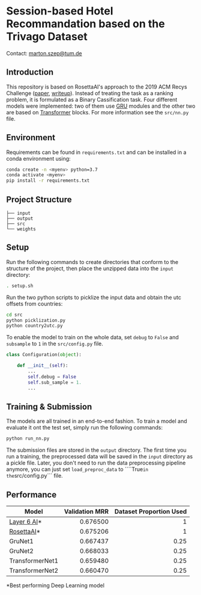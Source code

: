 # Session-based Hotel Recommandation based on the Trivago Dataset


Contact: marton.szep@tum.de

## Introduction
This repository is based on RosettaAI's approach to the 2019 ACM Recys Challenge ([paper](https://dl.acm.org/citation.cfm?id=3359560), [writeup](https://medium.com/@huangkh19951228/the-5th-place-approach-to-the-2019-acm-recsys-challenge-by-team-rosettaai-eb3c4e6178c4)). Instead of treating the task as a ranking problem, it is formulated as a Binary Cassification task. Four different models were implemented: two of them use [GRU](https://arxiv.org/pdf/1406.1078.pdf) modules and the other two are based on [Transformer](https://arxiv.org/abs/1706.03762) blocks. For more information see the `src/nn.py` file.


## Environment
Requirements can be found in `requirements.txt` and can be installed in a conda environment using:
```bash
conda create -n <myenv> python=3.7
conda activate <myenv>
pip install -r requirements.txt
```

## Project Structure

```
├── input
├── output
├── src
└── weights
```

## Setup
Run the following commands to create directories that conform to the structure of the project, then place the unzipped data into the ```input``` directory:

```bash
. setup.sh
```

Run the two python scripts to picklize the input data and obtain the utc offsets from countries:
```bash
cd src
python picklization.py
python country2utc.py
```

To enable the model to train on the whole data, set ```debug``` to ```False``` and ```subsample``` to ```1``` in the ```src/config.py``` file.

```python
class Configuration(object):

    def __init__(self):
        ...
        self.debug = False
        self.sub_sample = 1.
        ...
```


## Training & Submission

The models are all trained in an end-to-end fashion. To train a model and evaluate it ont the test set, simply run the following commands:
```bash
python run_nn.py
```
The submission files are stored in the ```output``` directory. The first time you run a training, the preprocessed data will be saved in the ```input``` directory as a pickle file. Later, you don't need to run the data preprocessing pipeline anymore, you can just set ```load_preproc_data``` to ````True``` in the ```src/config.py``` file.

## Performance

| Model        | Validation MRR           | Dataset Proportion Used  |
| ------------- |-------------:| -----:|
| [Layer 6 AI](https://dl.acm.org/doi/10.1145/3359555.3359558)*      | 0.676500 | 1 |
| [RosettaAI](https://dl.acm.org/citation.cfm?id=3359560)*      | 0.675206 | 1 |
| GruNet1      | 0.667437 | 0.25 |
| GruNet2    | 0.668033 |   0.25  |
| TransformerNet1 | 0.659480      |    0.25  |
| TransformerNet2 | 0.660470     |    0.25  |

*Best performing Deep Learning model 
